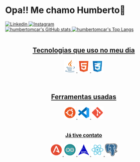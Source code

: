 <h1>Opa!! Me chamo Humberto🦵</h1>
<div style="display: inline-block;" margin-bottom = 50>
    <a href="www.linkedin.com/in/humberto-carneiro-674927235"><img alt="Linkedin" src="https://www.svgrepo.com/show/448234/linkedin.svg" width = 40</a>
    <a href="https://www.instagram.com/humberto.carneiro0/"><img alt="Instagram" src="https://www.svgrepo.com/show/452229/instagram-1.svg" width = 40</a>
</div>
<br>
<div align= "start">
    <img alt="humbertomcar's GitHub stats" src="https://github-readme-stats.vercel.app/api?username=humbertomcar&theme=onedark">
    <img alt="humbertomcar's Top Langs" src="https://github-readme-stats.vercel.app/api/top-langs/?username=humbertomcar&hide_progress=true" align= "top">
</div>

<div style="display: inline_block; text-align: center"><br>
    <h2>Tecnologias que uso no meu dia</h2>
    <img alt="java" src="./images/java-svgrepo-com.svg" width = 40 style="align_items:">
    <img alt="HTML" src="./images/html-5-svgrepo-com.svg" width = 40>
    <img alt="CSS" src="./images/css-3-svgrepo-com.svg" width = 40>
</div>
<br>
<br>
<div style="display: inline_block; text-align: center">
    <h2>Ferramentas usadas</h2>
    <img alt="Ubuntu" src="./images/ubuntu-svgrepo-com.svg" width = 40>
    <img alt="Vscode" src="./images/vscode-svgrepo-com.svg" width = 40>
    <img alt="Git" src="./images/git-svgrepo-com.svg" width = 40>
</div>
<br>
<div style="display: inline_block; text-align: center">
    <h3>Já tive contato</h3>
    <img alt="antlr" src="./images/antlr-svgrepo-com.svg" width = 40>
    <img alt="arduino" src="./images/arduino-svgrepo-com.svg" width = 40>
    <img alt="Assembly" src="./images/assembly-svgrepo-com.svg" width = 40>
    <img alt="React Native" src="./images/react-svgrepo-com.svg" width = 40>
    <img alt="PostGreSQL" src="./images/postgresql-svgrepo-com.svg" width = 40>
</div>
